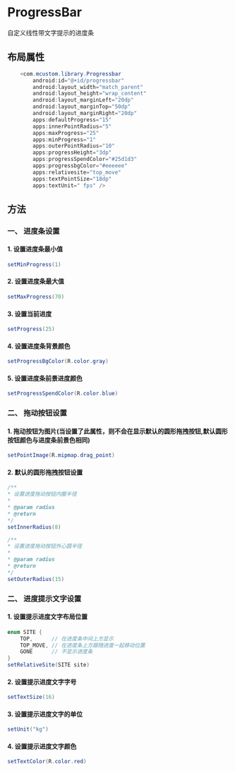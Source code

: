 # ProgressBar 
自定义线性带文字提示的进度条

## 布局属性
``` java
    <com.mcustom.library.Progressbar
        android:id="@+id/progressbar"
        android:layout_width="match_parent"
        android:layout_height="wrap_content"
        android:layout_marginLeft="20dp"
        android:layout_marginTop="50dp"
        android:layout_marginRight="20dp"
        apps:defaultProgress="15"
        apps:innerPointRadius="5"
        apps:maxProgress="25"
        apps:minProgress="1"
        apps:outerPointRadius="10"
        apps:progressHeight="3dp"
        apps:progressSpendColor="#25d1d3"
        apps:progressbgColor="#eeeeee"
        apps:relativesite="top_move"
        apps:textPointSize="18dp"
        apps:textUnit=" fps" />
```

## 方法

### 一、 进度条设置
#### 1. 设置进度条最小值
```java
setMinProgress(1)
```

#### 2. 设置进度条最大值
```java
setMaxProgress(70)
```

#### 3. 设置当前进度
```java
setProgress(25)
```
#### 4. 设置进度条背景颜色
```java
setProgressBgColor(R.color.gray)
```

#### 5. 设置进度条前景进度颜色
```java
setProgressSpendColor(R.color.blue)
```

### 二、 拖动按钮设置
#### 1. 拖动按钮为图片(当设置了此属性，则不会在显示默认的圆形拖拽按钮,默认圆形按钮颜色与进度条前景色相同)
```java
setPointImage(R.mipmap.drag_point)
```

#### 2. 默认的圆形拖拽按钮设置
```java 
/**
* 设置进度拖动按钮内圈半径
*
* @param radius 
* @return
*/
setInnerRadius(8)

/**
* 设置进度拖动按钮外心圆半径
*
* @param radius
* @return
*/
setOuterRadius(15)
```

### 二、 进度提示文字设置

#### 1. 设置提示进度文字布局位置
```java
enum SITE {
    TOP,      // 在进度条中间上方显示
    TOP_MOVE, // 在进度条上方跟随进度一起移动位置
    GONE      // 不显示进度条
}
setRelativeSite(SITE site)
```

#### 2. 设置提示进度文字字号
```java
setTextSize(16)
```

#### 3. 设置提示进度文字的单位
```java
setUnit("kg")

```
#### 4. 设置提示进度文字颜色
```java
setTextColor(R.color.red)
```












